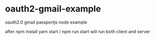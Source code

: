# oauth2-gmail-example
oauth2.0 gmail passportjs node example

after npm install
yarn start / npm run start will run both client and server
